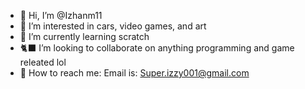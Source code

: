- 💪 Hi, I’m @Izhanm11
- 🥰 I’m interested in cars, video games, and art
- 🧠 I’m currently learning scratch
- 🐈‍⬛ I’m looking to collaborate on anything programming and game releated lol
- 📧 How to reach me: Email is: Super.izzy001@gmail.com

